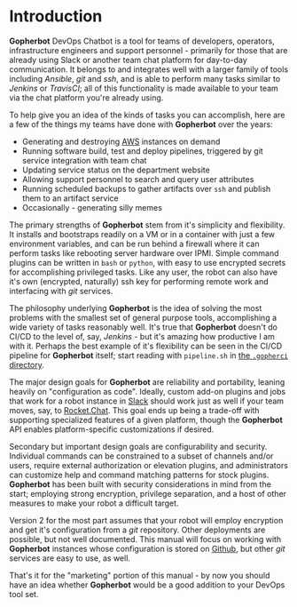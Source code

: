 # Introduction

**Gopherbot** DevOps Chatbot is a tool for teams of developers, operators, infrastructure engineers and support personnel - primarily for those that are already using Slack or another team chat platform for day-to-day communication. It belongs to and integrates well with a larger family of tools including *Ansible*, *git* and *ssh*, and is able to perform many tasks similar to *Jenkins* or *TravisCI*; all of this functionality is made available to your team via the chat platform you're already using.

To help give you an idea of the kinds of tasks you can accomplish, here are a few of the things my teams have done with **Gopherbot** over the years:

* Generating and destroying [AWS](https://aws.amazon.com) instances on demand
* Running software build, test and deploy pipelines, triggered by git service integration with team chat
* Updating service status on the department website
* Allowing support personnel to search and query user attributes
* Running scheduled backups to gather artifacts over `ssh` and publish them to an artifact service
* Occasionally - generating silly memes

The primary strengths of **Gopherbot** stem from it's simplicity and flexibility. It installs and bootstraps readily on a VM or in a container with just a few environment variables, and can be run behind a firewall where it can perform tasks like rebooting server hardware over IPMI. Simple command plugins can be written in `bash` or `python`, with easy to use encrypted secrets for accomplishing privileged tasks. Like any user, the robot can also have it's own (encrypted, naturally) ssh key for performing remote work and interfacing with *git* services.

The philosophy underlying **Gopherbot** is the idea of solving the most problems with the smallest set of general purpose tools, accomplishing a wide variety of tasks reasonably well. It's true that **Gopherbot** doesn't do CI/CD to the level of, say, *Jenkins* - but it's amazing how productive I am with it. Perhaps the best example of it's flexibility can be seen in the CI/CD pipeline for **Gopherbot** itself; start reading with `pipeline.sh` in [the `.gopherci` directory](https://github.com/lnxjedi/gopherbot/tree/master/.gopherci).

The major design goals for **Gopherbot** are reliability and portability, leaning heavily on "configuration as code". Ideally, custom add-on plugins and jobs that work for a robot instance in [Slack](https://slack.com) should work just as well if your team moves, say, to [Rocket.Chat](https://rocket.chat). This goal ends up being a trade-off with supporting specialized features of a given platform, though the **Gopherbot** API enables platform-specific customizations if desired.

Secondary but important design goals are configurability and security. Individual commands can be constrained to a subset of channels and/or users, require external authorization or elevation plugins, and administrators can customize help and command matching patterns for stock plugins. **Gopherbot** has been built with security considerations in mind from the start; employing strong encryption, privilege separation, and a host of other measures to make your robot a difficult target.

Version 2 for the most part assumes that your robot will employ encryption and get it's configuration from a *git* repository. Other deployments are possible, but not well documented. This manual will focus on working with **Gopherbot** instances whose configuration is stored on [Github](https://github.com), but other *git* services are easy to use, as well.

That's it for the "marketing" portion of this manual - by now you should have an idea whether **Gopherbot** would be a good addition to your DevOps tool set.
